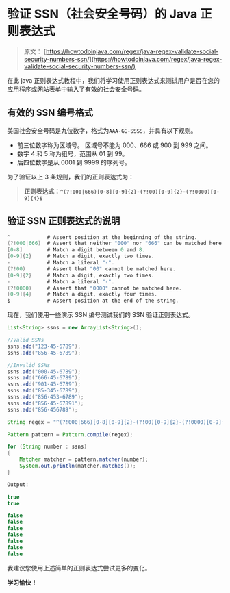 # 验证 SSN（社会安全号码）的 Java 正则表达式

> 原文： [https://howtodoinjava.com/regex/java-regex-validate-social-security-numbers-ssn/](https://howtodoinjava.com/regex/java-regex-validate-social-security-numbers-ssn/)

在此 java 正则表达式教程中，我们将学习使用正则表达式来测试用户是否在您的应用程序或网站表单中输入了有效的社会安全号码。

## 有效的 SSN 编号格式

美国社会安全号码是九位数字，格式为`AAA-GG-SSSS`，并具有以下规则。

*   前三位数字称为区域号。 区域号不能为 000、666 或 900 到 999 之间。
*   数字 4 和 5 称为组号，范围从 01 到 99。
*   后四位数字是从 0001 到 9999 的序列号。

为了验证以上 3 条规则，我们的正则表达式为：

> **正则表达式：`^(?!000|666)[0-8][0-9]{2}-(?!00)[0-9]{2}-(?!0000)[0-9]{4}$`**

## 验证 SSN 正则表达式的说明

```java
^            # Assert position at the beginning of the string.
(?!000|666)  # Assert that neither "000" nor "666" can be matched here.
[0-8]        # Match a digit between 0 and 8.
[0-9]{2}     # Match a digit, exactly two times.
-            # Match a literal "-".
(?!00)       # Assert that "00" cannot be matched here.
[0-9]{2}     # Match a digit, exactly two times.
-            # Match a literal "-".
(?!0000)     # Assert that "0000" cannot be matched here.
[0-9]{4}     # Match a digit, exactly four times.
$            # Assert position at the end of the string.

```

现在，我们使用一些演示 SSN 编号测试我们的 SSN 验证正则表达式。

```java
List<String> ssns = new ArrayList<String>();

//Valid SSNs
ssns.add("123-45-6789");  
ssns.add("856-45-6789");  

//Invalid SSNs
ssns.add("000-45-6789");  
ssns.add("666-45-6789");  
ssns.add("901-45-6789");  
ssns.add("85-345-6789"); 
ssns.add("856-453-6789"); 
ssns.add("856-45-67891"); 
ssns.add("856-456789"); 

String regex = "^(?!000|666)[0-8][0-9]{2}-(?!00)[0-9]{2}-(?!0000)[0-9]{4}$";

Pattern pattern = Pattern.compile(regex);

for (String number : ssns)
{
	Matcher matcher = pattern.matcher(number);
	System.out.println(matcher.matches());
}

Output:

true
true

false
false
false
false
false
false
false

```

我建议您使用上述简单的正则表达式尝试更多的变化。

**学习愉快！**